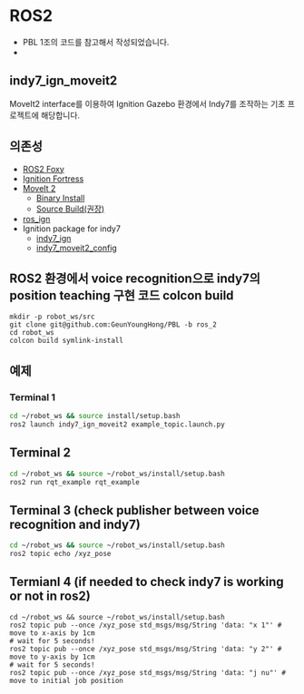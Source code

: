 # ROS2

* PBL 1조의 코드를 참고해서 작성되었습니다.
* 
## indy7_ign_moveit2
MoveIt2 interface를 이용하여 Ignition Gazebo 환경에서 Indy7를 조작하는 기초 프로젝트에 해당합니다.

## 의존성
- [ROS2 Foxy](https://docs.ros.org/en/foxy/Installation.html)
- [Ignition Fortress](https://ignitionrobotics.org/docs/fortress)
- [MoveIt 2](https://moveit.ros.org/)
  - [Binary Install](https://moveit.ros.org/install-moveit2/binary)
  - [Source Build(권장)](https://moveit.ros.org/install-moveit2/source/)
- [ros_ign](https://github.com/ignitionrobotics/ros_ign/tree/ros2)
- Ignition package for indy7
  - [indy7_ign](https://github.com/HYU-PBLRC-PB1/indy7_ign.git)
  - [indy7_moveit2_config](https://github.com/HYU-PBLRC-PB1/indy7_moveit2_config.git)

## ROS2 환경에서 voice recognition으로 indy7의 position teaching 구현 코드 colcon build
```
mkdir -p robot_ws/src
git clone git@github.com:GeunYoungHong/PBL -b ros_2
cd robot_ws
colcon build symlink-install
```

## 예제
### Terminal 1
```bash
cd ~/robot_ws && source install/setup.bash
ros2 launch indy7_ign_moveit2 example_topic.launch.py 
```
## Terminal 2
```bash
cd ~/robot_ws && source ~/robot_ws/install/setup.bash
ros2 run rqt_example rqt_example
```
## Terminal 3 (check publisher between voice recognition and indy7)
```bash
cd ~/robot_ws && source ~/robot_ws/install/setup.bash
ros2 topic echo /xyz_pose
```
## Termianl 4 (if needed to check indy7 is working or not in ros2)
```
cd ~/robot_ws && source ~/robot_ws/install/setup.bash
ros2 topic pub --once /xyz_pose std_msgs/msg/String 'data: "x 1"' # move to x-axis by 1cm
# wait for 5 seconds!
ros2 topic pub --once /xyz_pose std_msgs/msg/String 'data: "y 2"' # move to y-axis by 1cm
# wait for 5 seconds!
ros2 topic pub --once /xyz_pose std_msgs/msg/String 'data: "j nu"' # move to initial job position
```
